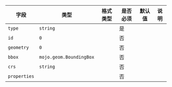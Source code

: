 | 字段 | 类型 | 格式类型 | 是否必须 | 默认值 | 说明 |
|---|---|---|---|---|---|
| `type` | `string` |  | 是 |  |
| `id` | `0` |  | 否 |  |
| `geometry` | `0` |  | 否 |  |
| `bbox` | `mojo.geom.BoundingBox` |  | 否 |  |
| `crs` | `string` |  | 否 |  |
| `properties` |  |  | 否 |  |
